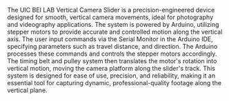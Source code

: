 The UIC BEI LAB Vertical Camera Slider is a precision-engineered device designed for smooth, vertical camera movements, ideal for photography and videography applications. 
The system is powered by Arduino, utilizing stepper motors to provide accurate and controlled motion along the vertical axis. The user input commands via the Serial Monitor in the Arduino IDE, specifying parameters such as travel distance, and direction. 
The Arduino processes these commands and controls the stepper motors accordingly. The timing belt and pulley system then translates the motor's rotation into vertical motion, moving the camera platform along the slider's track. 
This system is designed for ease of use, precision, and reliability, making it an essential tool for capturing dynamic, professional-quality footage along the vertical plane.

